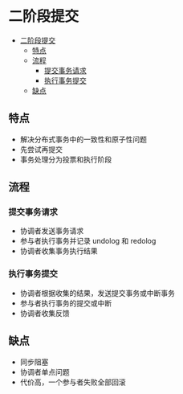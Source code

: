 # 二阶段提交

- [二阶段提交](#二阶段提交)
  - [特点](#特点)
  - [流程](#流程)
    - [提交事务请求](#提交事务请求)
    - [执行事务提交](#执行事务提交)
  - [缺点](#缺点)

## 特点

- 解决分布式事务中的一致性和原子性问题
- 先尝试再提交
- 事务处理分为投票和执行阶段

## 流程

### 提交事务请求

- 协调者发送事务请求
- 参与者执行事务并记录 undolog 和 redolog
- 协调者收集事务执行结果

### 执行事务提交

- 协调者根据收集的结果，发送提交事务或中断事务
- 参与者执行事务的提交或中断
- 协调者收集反馈

## 缺点

- 同步阻塞
- 协调者单点问题
- 代价高，一个参与者失败全部回滚
